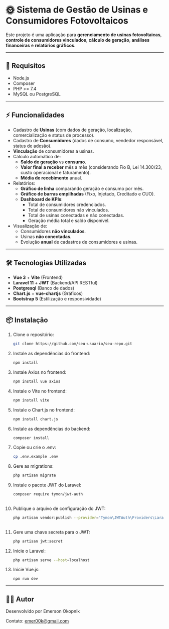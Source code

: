 # 🌞 Sistema de Gestão de Usinas e Consumidores Fotovoltaicos

Este projeto é uma aplicação para **gerenciamento de usinas fotovoltaicas**, **controle de consumidores vinculados**, **cálculo de geração**, **análises financeiras** e **relatórios gráficos**.

---

## 📄 Requisitos

- Node.js
- Composer
- PHP >= 7.4
- MySQL ou PostgreSQL

---

## ⚡ Funcionalidades

- Cadastro de **Usinas** (com dados de geração, localização, comercialização e status de processo).
- Cadastro de **Consumidores** (dados de consumo, vendedor responsável, status de adesão).
- **Vinculação** de consumidores a usinas.
- Cálculo automático de:
  - **Saldo de geração** vs **consumo**.
  - **Valor final a receber** mês a mês (considerando Fio B, Lei 14.300/23, custo operacional e faturamento).
  - **Média de recebimento** anual.
- Relatórios:
  - **Gráfico de linha** comparando geração e consumo por mês.
  - **Gráfico de barras empilhadas** (Fixo, Injetado, Creditado e CUO).
  - **Dashboard de KPIs**:
    - Total de consumidores credenciados.
    - Total de consumidores não vinculados.
    - Total de usinas conectadas e não conectadas.
    - Geração média total e saldo disponível.
- Visualização de:
  - Consumidores **não vinculados**.
  - Usinas **não conectadas**.
  - Evolução **anual** de cadastros de consumidores e usinas.

---

## 🛠️ Tecnologias Utilizadas

- **Vue 3** + **Vite** (Frontend)
- **Laravel 11** + **JWT** (Backend/API RESTful)
- **Postgresql** (Banco de dados)
- **Chart.js** + **vue-chartjs** (Gráficos)
- **Bootstrap 5** (Estilização e responsividade)

---

## 📦 Instalação

1. Clone o repositório:
   ```bash
   git clone https://github.com/seu-usuario/seu-repo.git

2. Instale as dependências do frontend:
   ````bash
   npm install

3. Instale Axios no frontend:  
     ```bash
     npm install vue axios

4. Instale o Vite no frontend:
     ```bash
     npm install vite   

5. Instale o Chart.js no frontend:
     ```bash
     npm install chart.js

6. Instale as dependências do backend:
   ````bash
   composer install

7. Copie ou crie o .env:
   ````bash
   cp .env.example .env

8. Gere as migrations:
    ```bash
    php artisan migrate
    
9. Instale o pacote JWT do Laravel:
   ```bash
   composer require tymon/jwt-auth
  
10. Publique o arquivo de configuração do JWT:
    ```bash
    php artisan vendor:publish --provider="Tymon\JWTAuth\Providers\LaravelServiceProvider"
   
12. Gere uma chave secreta para o JWT:
    ```bash
    php artisan jwt:secret

13. Inicie o Laravel:
    ```bash
    php artisan serve --host=localhost

14. Inicie Vue.js:
     ```bash
     npm run dev

---

## 🧑‍💻 Autor

Desenvolvido por Emerson Okopnik

Contato: emer00k@gmail.com
